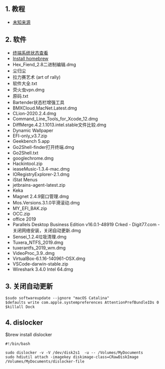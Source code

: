 ## 1. 教程
* [未知来源](https://www.jianshu.com/p/ec2572e3143d)

## 2. 软件
* [终端系统状态查看](https://github.com/nicolargo/glances)
* [Install homebrew](https://zhuanlan.zhihu.com/p/90508170)
* Hex_Fiend_2.8二进制编辑.dmg
* 尘归尘
* 拉力赛艺术 (art of rally)
* 软件大全.txt
* 荧火虫vpn.dmg
* 原码.txt
* Bartender状态栏增强工具
* BMXCloud.MacNet.Latest.dmg
* CLion-2020.2.4.dmg
* Command_Line_Tools_for_Xcode_12.dmg
* DiffMerge.4.2.1.1013.intel.stable文件比较.dmg
* Dynamic Wallpaper
* EFI-only_v3.7.zip
* Geekbench 5.app
* Go2Shell-finder打开终端.dmg
* Go2Shell.txt
* googlechrome.dmg
* Hackintool.zip
* ieaseMusic-1.3.4-mac.dmg
* IORegistryExplorer-2.1.dmg
* iStat Menus
* jetbrains-agent-latest.zip
* Keka
* Magnet 2.4.9窗口管理.dmg
* Mos.Versions.3.1.0平滑滚动.dmg
* MY_EFI_BAK.zip
* OCC.zip
* office 2019
* Parallels Desktop Business Edition v16.0.1-48919 Crked - Digit77.com - 关闭网络安装，关闭自动更新.dmg
* Sensei_1.2.4垃圾清理.dmg
* Tuxera_NTFS_2019.dmg
* tuxerantfs_2019_wm.dmg
* VideoProc_3.9..dmg
* VirtualBox-6.1.16-140961-OSX.dmg
* VSCode-darwin-stable.zip
* Wireshark 3.4.0 Intel 64.dmg

## 3. 关闭自动更新
```
$sudo softwareupdate --ignore "macOS Catalina"
$defaults write com.apple.systempreferences AttentionPrefBundleIDs 0
$killall Dock
```

## 4. dislocker
$brew install dislocker
```
#!/bin/bash

sudo dislocker -v -V /dev/disk2s1  -u -- /Volumes/MyDocuments
sudo hdiutil attach -imagekey diskimage-class=CRawDiskImage /Volumes/MyDocuments/dislocker-file
```
